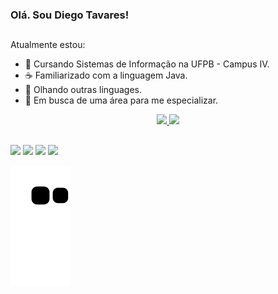 ### Olá. Sou Diego Tavares!
##
Atualmente estou:
  - 🔭 Cursando Sistemas de Informação na UFPB - Campus IV.
  - ☕ Familiarizado com a linguagem Java.
  - 👀 Olhando outras linguages.
  - 🔎 Em busca de uma área para me especializar.

<div align="center">
  <a href="https://github.com/DiegoTav">
  <img height="180em" src="https://github-readme-stats.vercel.app/api?username=DiegoTav&show_icons=true&theme=aura&include_all_commits=true&count_private=true"/>
  <img height="180em" src="https://github-readme-stats.vercel.app/api/top-langs/?username=DiegoTav&layout=compact&langs_count=7&theme=aura"/>
</div>
  
  ##
 
<div> 
  <a href="https://instagram.com/diego_tavares13" target="_blank"><img src="https://img.shields.io/badge/-Instagram-%23E4405F?style=for-the-badge&logo=instagram&logoColor=white" target="_blank"></a>
 <a href="https://discord.com/users/525393402766950421" target="_blank"><img src="https://img.shields.io/badge/Discord-7289DA?style=for-the-badge&logo=discord&logoColor=white" target="_blank"></a> 
  <a href = "mailto:sdiego14599@gmail.com"><img src="https://img.shields.io/badge/-Gmail-%23333?style=for-the-badge&logo=gmail&logoColor=white" target="_blank"></a>
  <a href="https://www.linkedin.com/in/diego-tavares-124066188" target="_blank"><img src="https://img.shields.io/badge/-LinkedIn-%230077B5?style=for-the-badge&logo=linkedin&logoColor=white" target="_blank"></a> 
 
  ![Snake animation](https://github.com/DiegoTav/DiegoTav/blob/output/github-contribution-grid-snake.svg)
 
</div>
